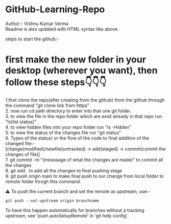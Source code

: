 # GitHub-Learning-Repo

Author:-  Vishnu Kumar Verma
<br>
Readme is also updated with HTML syntax like above.

steps to start  the github:-

# first make the new folder in your desktop (wherever you want), then follow these steps👇👇👇
1.first clone the repo(after creating from the github) from the github through the command "git clone link from https"<br>
2. now run cd path directory to enter into that one git folder.<br>
3. to view the file in the repo folder which are exist already in that repo run "ls(list status)"<br>
4. to view hidden files into your repo folder run "ls -Hidden"<br>
5. to view the status of the changes file run "git status"<br>
6. Types of the status/ or the flow of the code to final addition of the changed file:-<br> 
[change(modified)/newfile(untracked) -> add(staged) -> commit(commit the changes of file)]<br>
7. git commit -m "(meassage of what the changes are made)" to commit all the changes<br>
8. git add . to add all the changes to final pushing stage<br>
9. git push origin main to make final push to our change from local folder to remote folder throgh this command.<br>

⚠️ To push the current branch and set the remote as upstream, use:-

    git push --set-upstream origin branchname

To have this happen automatically for branches without a tracking
upstream, see 'push.autoSetupRemote' in 'git help config'.